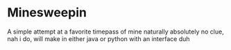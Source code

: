 # Minesweepin
A simple attempt at a favorite timepass of mine
naturally absolutely no clue, nah i do, 
will make in either java or python
with an interface duh
